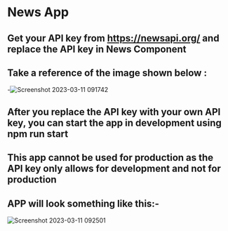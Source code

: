 # News App

## Get your API key from https://newsapi.org/  and replace the API key in News Component

## Take a reference of the image shown below : 
-![Screenshot 2023-03-11 091742](https://user-images.githubusercontent.com/95004353/224463434-3d890194-5322-4955-906a-f3af7ef68f99.jpg)

## After you replace the API key with your own API key, you can start the app in development using npm run start
## This app cannot be used for production as the API key only allows for development and not for production
## APP will look something like this:-

![Screenshot 2023-03-11 092501](https://user-images.githubusercontent.com/95004353/224463548-6589ff09-b6bd-4e39-ab70-f5ed3fcc7410.jpg)
